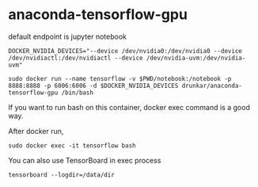 # anaconda-tensorflow-gpu

default endpoint is jupyter notebook

```
DOCKER_NVIDIA_DEVICES="--device /dev/nvidia0:/dev/nvidia0 --device /dev/nvidiactl:/dev/nvidiactl --device /dev/nvidia-uvm:/dev/nvidia-uvm"

sudo docker run --name tensorflow -v $PWD/notebook:/notebook -p 8888:8888 -p 6006:6006 -d $DOCKER_NVIDIA_DEVICES drunkar/anaconda-tensorflow-gpu /bin/bash
```

If you want to run bash on this container, docker exec command is a good way.

After docker run, 

```
sudo docker exec -it tensorflow bash
```

You can also use TensorBoard in exec process

```
tensorboard --logdir=/data/dir
```
